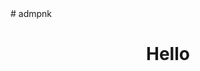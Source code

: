 <link href="https://fonts.googleapis.com/css?family=Ubuntu:400,500,700,300" rel="stylesheet" type="text/css">
# admpnk
<H1><p align = "center"> Hello</p> </H1>
